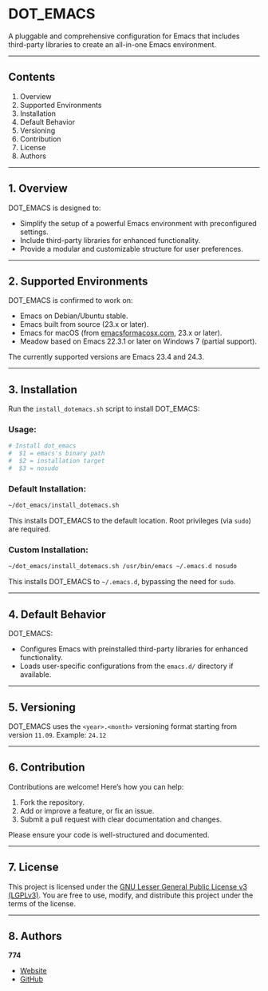 # DOT\_EMACS

A pluggable and comprehensive configuration for Emacs that includes third-party libraries to create an all-in-one Emacs environment.

---

## Contents

1. Overview
2. Supported Environments
3. Installation
4. Default Behavior
5. Versioning
6. Contribution
7. License
8. Authors

---

## 1. Overview

DOT\_EMACS is designed to:

- Simplify the setup of a powerful Emacs environment with preconfigured settings.
- Include third-party libraries for enhanced functionality.
- Provide a modular and customizable structure for user preferences.

---

## 2. Supported Environments

DOT\_EMACS is confirmed to work on:

- Emacs on Debian/Ubuntu stable.
- Emacs built from source (23.x or later).
- Emacs for macOS (from [emacsformacosx.com](http://emacsformacosx.com/), 23.x or later).
- Meadow based on Emacs 22.3.1 or later on Windows 7 (partial support).

The currently supported versions are Emacs 23.4 and 24.3.

---

## 3. Installation

Run the `install_dotemacs.sh` script to install DOT\_EMACS:

### Usage:

```bash
# Install dot_emacs
#  $1 = emacs's binary path
#  $2 = installation target
#  $3 = nosudo
```

### Default Installation:

```bash
~/dot_emacs/install_dotemacs.sh
```

This installs DOT\_EMACS to the default location. Root privileges (via `sudo`) are required.

### Custom Installation:

```bash
~/dot_emacs/install_dotemacs.sh /usr/bin/emacs ~/.emacs.d nosudo
```

This installs DOT\_EMACS to `~/.emacs.d`, bypassing the need for `sudo`.

---

## 4. Default Behavior

DOT\_EMACS:

- Configures Emacs with preinstalled third-party libraries for enhanced functionality.
- Loads user-specific configurations from the `emacs.d/` directory if available.

---

## 5. Versioning

DOT\_EMACS uses the `<year>.<month>` versioning format starting from version `11.09`.
Example: `24.12`

---

## 6. Contribution

Contributions are welcome! Here’s how you can help:

1. Fork the repository.
2. Add or improve a feature, or fix an issue.
3. Submit a pull request with clear documentation and changes.

Please ensure your code is well-structured and documented.

---

## 7. License

This project is licensed under the [GNU Lesser General Public License v3 (LGPLv3)](https://www.gnu.org/licenses/lgpl-3.0.html).
You are free to use, modify, and distribute this project under the terms of the license.

---

## 8. Authors

**774**

- [Website](http://id774.net)
- [GitHub](http://github.com/id774)
